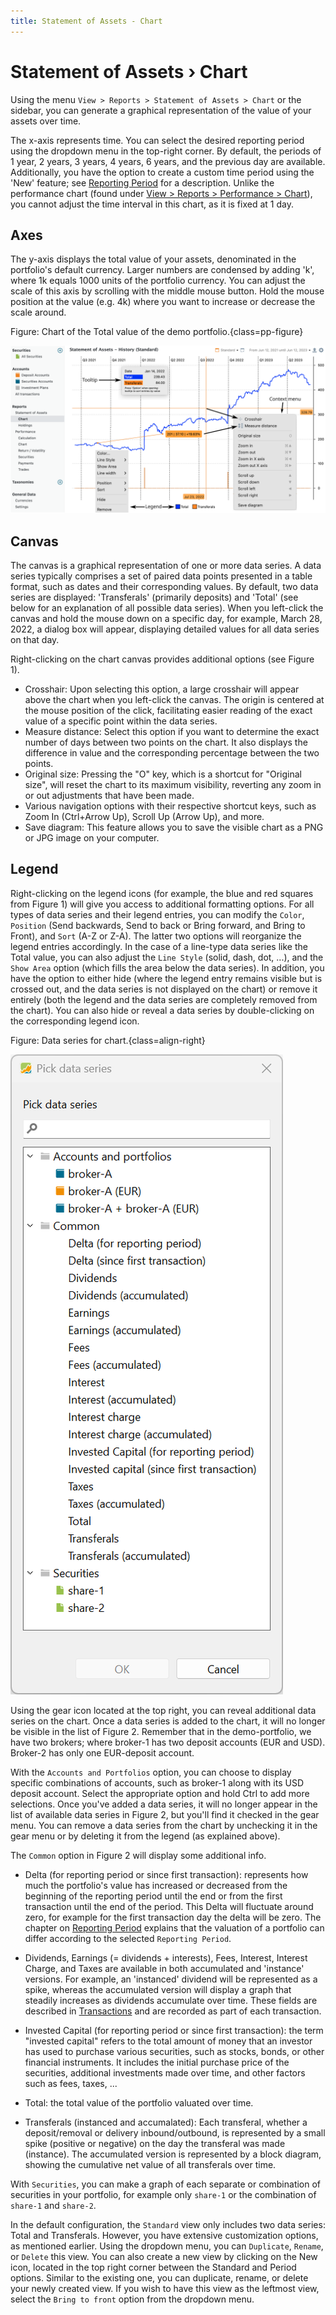 ```yaml
---
title: Statement of Assets - Chart
---
```

# Statement of Assets &rsaquo; Chart

Using the menu `View > Reports > Statement of Assets > Chart` or the sidebar, you can generate a graphical representation of the value of your assets over time.

The x-axis represents time. You can select the desired reporting period using the dropdown menu in the top-right corner. By default, the periods of 1 year, 2 years, 3 years, 4 years, 6 years, and the previous day are available. Additionally, you have the option to create a custom time period using the 'New' feature; see [Reporting Period](../../../../concepts/reporting-period.md) for a description. Unlike the performance chart (found under [View > Reports > Performance > Chart](../performance/performance-chart.md)), you cannot adjust the time interval in this chart, as it is fixed at 1 day.

## Axes

The y-axis displays the total value of your assets, denominated in the portfolio's default currency. Larger numbers are condensed by adding 'k', where 1k equals 1000 units of the portfolio currency. You can adjust the scale of this axis by scrolling with the middle mouse button. Hold the mouse position at the value (e.g. 4k) where you want to increase or decrease the scale around.

Figure: Chart of the Total value of the demo portfolio.{class=pp-figure}

![](./images/sb-reports-chart.svg)

## Canvas

The canvas is a graphical representation of one or more data series. A data series typically comprises a set of paired data points presented in a table format, such as dates and their corresponding values. By default, two data series are displayed: 'Transferals' (primarily deposits) and 'Total' (see below for an explanation of all possible data series). When you left-click the canvas and hold the mouse down on a specific day, for example, March 28, 2022, a dialog box will appear, displaying detailed values for all data series on that day.

Right-clicking on the chart canvas provides additional options (see Figure 1).

- Crosshair: Upon selecting this option, a large crosshair will appear above the chart when you left-click the canvas. The origin is centered at the mouse position of the click, facilitating easier reading of the exact value of a specific point within the data series.
- Measure distance: Select this option if you want to determine the exact number of days between two points on the chart. It also displays the difference in value and the corresponding percentage between the two points.
- Original size: Pressing the "O" key, which is a shortcut for "Original size", will reset the chart to its maximum visibility, reverting any zoom in or out adjustments that have been made.
- Various navigation options with their respective shortcut keys, such as Zoom In (Ctrl+Arrow Up), Scroll Up (Arrow Up), and more.
- Save diagram: This feature allows you to save the visible chart as a PNG or JPG image on your computer.

## Legend

Right-clicking on the legend icons (for example, the blue and red squares from Figure 1) will give you access to additional formatting options. For all types of data series and their legend entries, you can modify the `Color`, `Position` (Send backwards, Send to back or Bring forward, and Bring to Front), and `Sort` (A-Z or Z-A). The latter two options will reorganize the legend entries accordingly. In the case of a line-type data series like the Total value, you can also adjust the `Line Style` (solid, dash, dot, ...), and the `Show Area` option (which fills the area below the data series). In addition, you have the option to either hide (where the legend entry remains visible but is crossed out, and the data series is not displayed on the chart) or remove it entirely (both the legend and the data series are completely removed from the chart). You can also hide or reveal a data series by double-clicking on the corresponding legend icon.

Figure: Data series for chart.{class=align-right}

![](./images/sb-reports-chart-gear-add-dataseries.png)

Using the gear icon located at the top right, you can reveal additional data series on the chart. Once a data series is added to the chart, it will no longer be visible in the list of Figure 2. Remember that in the demo-portfolio, we have two brokers; where broker-1 has two deposit accounts (EUR and USD). Broker-2 has only one EUR-deposit account. 

With the `Accounts and Portfolios` option, you can choose to display specific combinations of accounts, such as broker-1 along with its USD deposit account. Select the appropriate option and hold Ctrl to add more selections. Once you've added a data series, it will no longer appear in the list of available data series in Figure 2, but you'll find it checked in the gear menu. You can remove a data series from the chart by unchecking it in the gear menu or by deleting it from the legend (as explained above).

The `Common` option in Figure 2 will display some additional info.

- Delta (for reporting period or since first transaction): represents how much the portfolio's value has increased or decreased from the beginning of the reporting period until the end or from the first transaction until the end of the period. This Delta will fluctuate around zero, for example for the first transaction day the delta will be zero. The chapter on [Reporting Period](../../../../concepts/reporting-period.md) explains that the valuation of a portfolio can differ according to the selected `Reporting Period`.

- Dividends, Earnings (= dividends + interests), Fees, Interest, Interest Charge, and Taxes are available in both accumulated and 'instance' versions. For example, an 'instanced' dividend will be represented as a spike, whereas the accumulated version will display a graph that steadily increases as dividends accumulate over time. These fields are described in [Transactions](../../../transaction/index.md) and are recorded as part of each transaction.

- Invested Capital (for reporting period or since first transaction): the term "invested capital" refers to the total amount of money that an investor has used to purchase various securities, such as stocks, bonds, or other financial instruments. It includes the initial purchase price of the securities, additional investments made over time, and other factors such as fees, taxes, ...

- Total: the total value of the portfolio valuated over time.

- Transferals (instanced and accumalated): Each transferal, whether a deposit/removal or delivery inbound/outbound, is represented by a small spike (positive or negative) on the day the transferal was made (instance). The accumulated version is represented by a block diagram, showing the cumulative net value of all transferals over time.

With `Securities`, you can make a graph of each separate or combination of securities in your portfolio, for example only `share-1` or the combination of `share-1` and `share-2`.

In the default configuration, the `Standard` view only includes two data series: Total and Transferals. However, you have extensive customization options, as mentioned earlier. Using the dropdown menu, you can `Duplicate`, `Rename`, or `Delete` this view. You can also create a new view by clicking on the New icon, located in the top right corner between the Standard and Period options. Similar to the existing one, you can duplicate, rename, or delete your newly created view. If you wish to have this view as the leftmost view, select the `Bring to front` option from the dropdown menu.









